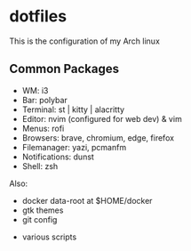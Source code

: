 # dotfiles

This is the configuration of my Arch linux

## Common Packages

- WM: i3
- Bar: polybar
- Terminal: st | kitty | alacritty
- Editor: nvim (configured for web dev) & vim
- Menus: rofi
- Browsers: brave, chromium, edge, firefox
- Filemanager: yazi, pcmanfm
- Notifications: dunst
- Shell: zsh

Also:

- docker data-root at $HOME/docker
- gtk themes
- git config

* various scripts
